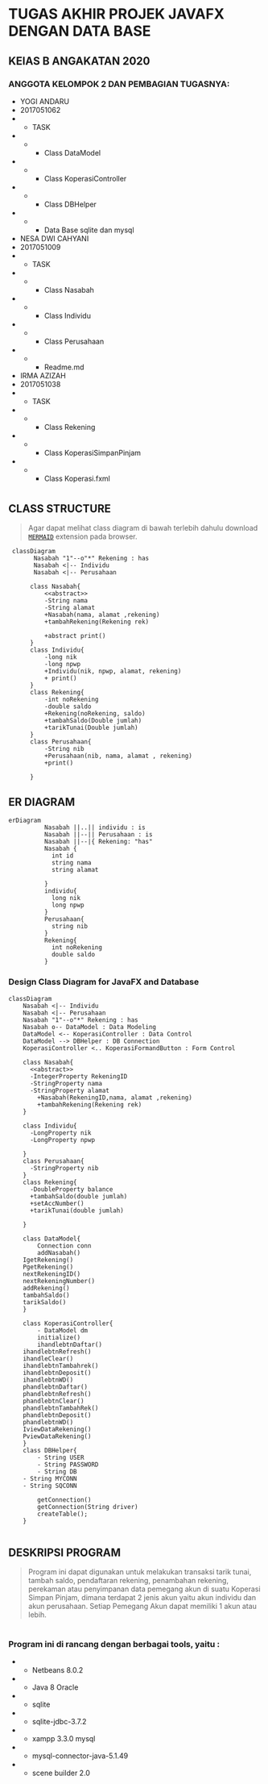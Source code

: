 # TUGAS AKHIR PROJEK JAVAFX DENGAN DATA BASE
## KElAS B ANGAKATAN 2020
### ANGGOTA KELOMPOK 2 DAN PEMBAGIAN TUGASNYA:
* YOGI ANDARU
* 2017051062
* * TASK
* * * Class DataModel
* * * Class KoperasiController
* * * Class DBHelper
* * * Data Base sqlite dan mysql
* NESA DWI CAHYANI
* 2017051009
* * TASK
* * * Class Nasabah
* * * Class Individu
* * * Class Perusahaan
* * * Readme.md
* IRMA AZIZAH 
* 2017051038
* * TASK
* * * Class Rekening
* * * Class KoperasiSimpanPinjam
* * * Class Koperasi.fxml
#

## CLASS STRUCTURE
> Agar dapat melihat class diagram di bawah terlebih dahulu download [`MERMAID`](https://www.google.com/url?sa=t&rct=j&q=&esrc=s&source=web&cd=&cad=rja&uact=8&ved=2ahUKEwiI0pbxo__yAhUDSX0KHRo9CSgQFnoECAMQAQ&url=https%3A%2F%2Fchrome.google.com%2Fwebstore%2Fdetail%2Fmermaid-diagrams%2Fphfcghedmopjadpojhmmaffjmfiakfil&usg=AOvVaw3XUo81gMc0iadYNU_ZxFRU) extension pada browser.


```mermaid
 classDiagram
       Nasabah "1"--o"*" Rekening : has
       Nasabah <|-- Individu
       Nasabah <|-- Perusahaan

      class Nasabah{
          <<abstract>>
          -String nama 
          -String alamat 
          +Nasabah(nama, alamat ,rekening)
          +tambahRekening(Rekening rek)

          +abstract print()
      }
      class Individu{
          -long nik
          -long npwp
          +Individu(nik, npwp, alamat, rekening)
          + print()
      }
      class Rekening{
          -int noRekening
          -double saldo
          +Rekening(noRekening, saldo)
          +tambahSaldo(Double jumlah)
          +tarikTunai(Double jumlah)
      }
      class Perusahaan{
          -String nib
          +Perusahaan(nib, nama, alamat , rekening)
          +print()
      
      }
```
## ER DIAGRAM
```mermaid
erDiagram
          Nasabah ||..|| individu : is
          Nasabah ||--|| Perusahaan : is
          Nasabah ||--|{ Rekening: "has"
          Nasabah {
            int id
            string nama
            string alamat

          }
          individu{
            long nik
            long npwp
          }
          Perusahaan{
            string nib
          }
          Rekening{
            int noRekening
            double saldo
          }
```
### Design Class Diagram for JavaFX and Database
```mermaid
classDiagram
    Nasabah <|-- Individu
    Nasabah <|-- Perusahaan
    Nasabah "1"--o"*" Rekening : has
    Nasabah o-- DataModel : Data Modeling
    DataModel <-- KoperasiController : Data Control
    DataModel --> DBHelper : DB Connection
    KoperasiController <.. KoperasiFormandButton : Form Control      

    class Nasabah{
      <<abstract>>
      -IntegerProperty RekeningID
      -StringProperty nama
      -StringProperty alamat
        +Nasabah(RekeningID,nama, alamat ,rekening)
        +tambahRekening(Rekening rek)
    }
    
    class Individu{
      -LongProperty nik
      -LongProperty npwp

    }
    class Perusahaan{
      -StringProperty nib
    }
    class Rekening{
      -DoubleProperty balance
      +tambahSaldo(double jumlah)
      +setAccNumber()
      +tarikTunai(double jumlah)

    }

    class DataModel{
        Connection conn
        addNasabah()
	IgetRekening()
	PgetRekening()
	nextRekeningID()
	nextRekeningNumber()
	addRekening()
	tambahSaldo()
	tarikSaldo()
    }

    class KoperasiController{
        - DataModel dm
        initialize()
        ihandlebtnDaftar()
	ihandlebtnRefresh()
	ihandleClear()
	ihandlebtnTambahrek()
	ihandlebtnDeposit()
	ihandlebtnWD()
	phandlebtnDaftar()
	phandlebtnRefresh()
	phandlebtnClear()	
	phandlebtnTambahRek()	
	phandlebtnDeposit()
	phandlebtnWD()
	IviewDataRekening()
	PviewDataRekening()
    }
    class DBHelper{
        - String USER
        - String PASSWORD
        - String DB
	- String MYCONN
	- String SQCONN

        getConnection()
        getConnection(String driver)
        createTable();
    }
            
```
## DESKRIPSI PROGRAM
> Program ini dapat digunakan untuk melakukan 
 transaksi tarik tunai, tambah saldo, pendaftaran rekening, penambahan rekening, perekaman atau penyimpanan data 
 pemegang akun di suatu Koperasi Simpan Pinjam, 
 dimana terdapat 2 jenis akun yaitu akun 
 individu dan akun perusahaan. Setiap Pemegang 
 Akun dapat memiliki 1 akun atau lebih. 
#
### Program ini di rancang dengan berbagai tools, yaitu : 
* *  Netbeans 8.0.2
* *  Java 8 Oracle
* *  sqlite
* *  sqlite-jdbc-3.7.2  
* *  xampp 3.3.0 mysql
* *  mysql-connector-java-5.1.49
* *  scene builder 2.0
